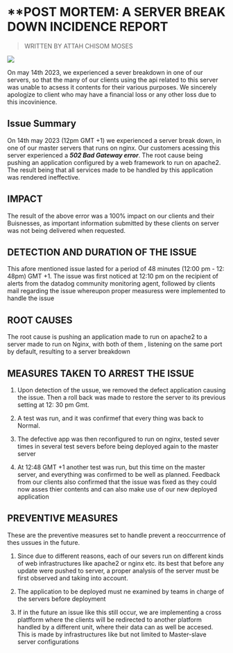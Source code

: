 # **POST MORTEM: A SERVER BREAK DOWN INCIDENCE REPORT
> WRITTEN BY ATTAH CHISOM MOSES

![](https://https://twitter.com/i/status/834887829486399488)

On may 14th 2023, we experienced a sever breakdown in one of our servers, so that the many of our clients using the api related to this server was unable to acsess it contents for their various purposes. We sincerely apologize to client who may have a financial loss or any other loss due to this incovinience.

## Issue Summary

On 14th may 2023 (12pm GMT +1) we experienced a server break down, in one of our master servers that runs on nginx. Our customers acessing this server experienced a _**502 Bad Gateway error**_. The root cause being pushing an application configured by a web framework to run on apache2. The result being that all services made to be handled by this application was rendered ineffective.

## IMPACT

The result of the above error was a 100% impact on our clients and their Buisnesses, as important information submitted by these clients on server was not being delivered when requested.

## DETECTION AND DURATION OF THE ISSUE
This afore mentioned issue lasted for a period of 48 minutes (12:00 pm - 12: 48pm) GMT +1. The issue was first noticed at 12:10 pm on the recipient of alerts from the datadog community monitoring agent, followed by clients mail regarding the issue whereupon proper measuress were implemented to handle the issue

## ROOT CAUSES

The root cause is pushing an application made to run on apache2 to a server made to run on Nginx, with both of them , listening on the same port by default, resulting to a server breakdown

## MEASURES TAKEN TO ARREST THE ISSUE

1. Upon detection of the ussue, we removed the defect application causing the issue. Then a roll back was made to restore the server to its previous setting at 12: 30 pm Gmt.

2. A test was run, and it was confirmef that every thing was back to Normal.

3. The defective app was then reconfigured to run on nginx, tested sever times in several test severs before being deployed again to the master server

4. At 12:48 GMT +1 another test was run, but this time on the master server, and everything was confirmed to be well as planned. Feedback from our clients also confirmed that the issue was fixed as they could now asses thier contents and can also make use of our new deployed application

## PREVENTIVE MEASURES

These are the preventive measures set to handle prevent a reoccurrrence of thes ussues in the future.

1. Since due to different reasons, each of our severs run on different kinds of web infrastructures like apache2 or nginx etc. its best that before any update were pushed to server, a proper analysis of the server must be first observed and taking into account.

2. The application to be deployed must ne examined by teams in charge of the servers before deployment

3. If in the future an issue like this still occur, we are implementing a cross platfform where the clients will be redirected to another platform handled by a different unit, where their data can as well be accesed. This is made by infrastructures like but not limited to Master-slave server configurations
